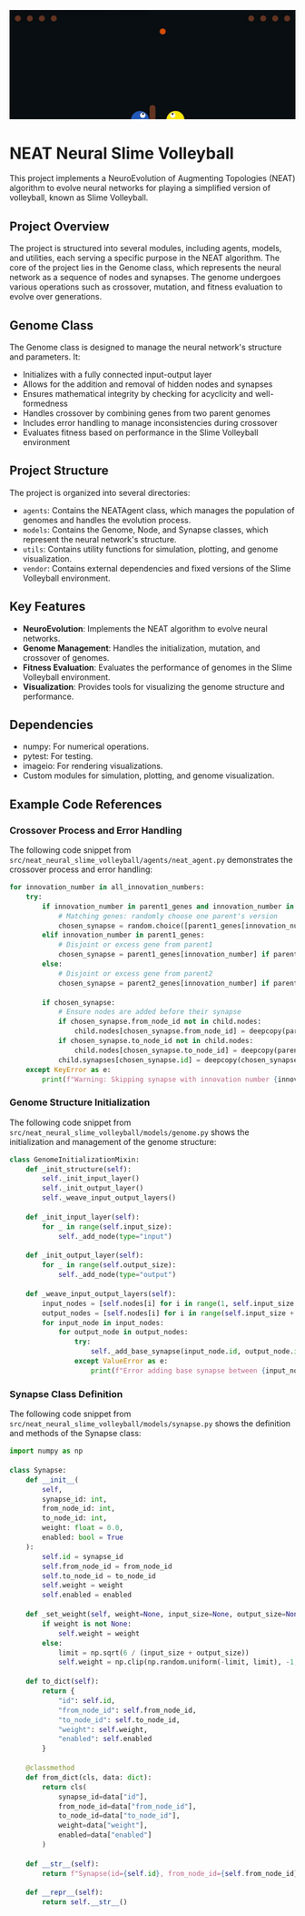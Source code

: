 ![Example GIF](https://github.com/yago-mendoza/neat_neural_slime_volley/blob/main/assets/header_giff.gif)

# NEAT Neural Slime Volleyball

This project implements a NeuroEvolution of Augmenting Topologies (NEAT) algorithm to evolve neural networks for playing a simplified version of volleyball, known as Slime Volleyball.

## Project Overview

The project is structured into several modules, including agents, models, and utilities, each serving a specific purpose in the NEAT algorithm. The core of the project lies in the Genome class, which represents the neural network as a sequence of nodes and synapses. The genome undergoes various operations such as crossover, mutation, and fitness evaluation to evolve over generations.

## Genome Class

The Genome class is designed to manage the neural network's structure and parameters. It:

- Initializes with a fully connected input-output layer
- Allows for the addition and removal of hidden nodes and synapses
- Ensures mathematical integrity by checking for acyclicity and well-formedness
- Handles crossover by combining genes from two parent genomes
- Includes error handling to manage inconsistencies during crossover
- Evaluates fitness based on performance in the Slime Volleyball environment

## Project Structure

The project is organized into several directories:

- `agents`: Contains the NEATAgent class, which manages the population of genomes and handles the evolution process.
- `models`: Contains the Genome, Node, and Synapse classes, which represent the neural network's structure.
- `utils`: Contains utility functions for simulation, plotting, and genome visualization.
- `vendor`: Contains external dependencies and fixed versions of the Slime Volleyball environment.

## Key Features

- **NeuroEvolution**: Implements the NEAT algorithm to evolve neural networks.
- **Genome Management**: Handles the initialization, mutation, and crossover of genomes.
- **Fitness Evaluation**: Evaluates the performance of genomes in the Slime Volleyball environment.
- **Visualization**: Provides tools for visualizing the genome structure and performance.

## Dependencies

- numpy: For numerical operations.
- pytest: For testing.
- imageio: For rendering visualizations.
- Custom modules for simulation, plotting, and genome visualization.

## Example Code References

### Crossover Process and Error Handling

The following code snippet from `src/neat_neural_slime_volleyball/agents/neat_agent.py` demonstrates the crossover process and error handling:

```python
for innovation_number in all_innovation_numbers:
    try:
        if innovation_number in parent1_genes and innovation_number in parent2_genes:
            # Matching genes: randomly choose one parent's version
            chosen_synapse = random.choice([parent1_genes[innovation_number], parent2_genes[innovation_number]])
        elif innovation_number in parent1_genes:
            # Disjoint or excess gene from parent1
            chosen_synapse = parent1_genes[innovation_number] if parent1 == more_fit_parent else None
        else:
            # Disjoint or excess gene from parent2
            chosen_synapse = parent2_genes[innovation_number] if parent2 == more_fit_parent else None

        if chosen_synapse:
            # Ensure nodes are added before their synapse
            if chosen_synapse.from_node_id not in child.nodes:
                child.nodes[chosen_synapse.from_node_id] = deepcopy(parent1.nodes[chosen_synapse.from_node_id])
            if chosen_synapse.to_node_id not in child.nodes:
                child.nodes[chosen_synapse.to_node_id] = deepcopy(parent1.nodes[chosen_synapse.to_node_id])
            child.synapses[chosen_synapse.id] = deepcopy(chosen_synapse)
    except KeyError as e:
        print(f"Warning: Skipping synapse with innovation number {innovation_number} due to missing node: {e}")
```

### Genome Structure Initialization

The following code snippet from `src/neat_neural_slime_volleyball/models/genome.py` shows the initialization and management of the genome structure:

```python
class GenomeInitializationMixin:
    def _init_structure(self):
        self._init_input_layer()
        self._init_output_layer()
        self._weave_input_output_layers()

    def _init_input_layer(self):
        for _ in range(self.input_size):
            self._add_node(type="input")

    def _init_output_layer(self):
        for _ in range(self.output_size):
            self._add_node(type="output")

    def _weave_input_output_layers(self):
        input_nodes = [self.nodes[i] for i in range(1, self.input_size + 1)]
        output_nodes = [self.nodes[i] for i in range(self.input_size + 1, self.input_size + self.output_size + 1)]
        for input_node in input_nodes:
            for output_node in output_nodes:
                try:
                    self._add_base_synapse(input_node.id, output_node.id)
                except ValueError as e:
                    print(f"Error adding base synapse between {input_node.id} and {output_node.id}: {e}")
```

### Synapse Class Definition

The following code snippet from `src/neat_neural_slime_volleyball/models/synapse.py` shows the definition and methods of the Synapse class:

```python
import numpy as np

class Synapse:
    def __init__(
        self,
        synapse_id: int,
        from_node_id: int,
        to_node_id: int,
        weight: float = 0.0,
        enabled: bool = True
    ):
        self.id = synapse_id
        self.from_node_id = from_node_id
        self.to_node_id = to_node_id
        self.weight = weight
        self.enabled = enabled

    def _set_weight(self, weight=None, input_size=None, output_size=None):
        if weight is not None:
            self.weight = weight
        else:
            limit = np.sqrt(6 / (input_size + output_size))
            self.weight = np.clip(np.random.uniform(-limit, limit), -1, 1)

    def to_dict(self):
        return {
            "id": self.id,
            "from_node_id": self.from_node_id,
            "to_node_id": self.to_node_id,
            "weight": self.weight,
            "enabled": self.enabled
        }

    @classmethod
    def from_dict(cls, data: dict):
        return cls(
            synapse_id=data["id"],
            from_node_id=data["from_node_id"],
            to_node_id=data["to_node_id"],
            weight=data["weight"],
            enabled=data["enabled"]
        )

    def __str__(self):
        return f"Synapse(id={self.id}, from_node_id={self.from_node_id}, to_node_id={self.to_node_id}, w={self.weight:.4f})"

    def __repr__(self):
        return self.__str__()
```
